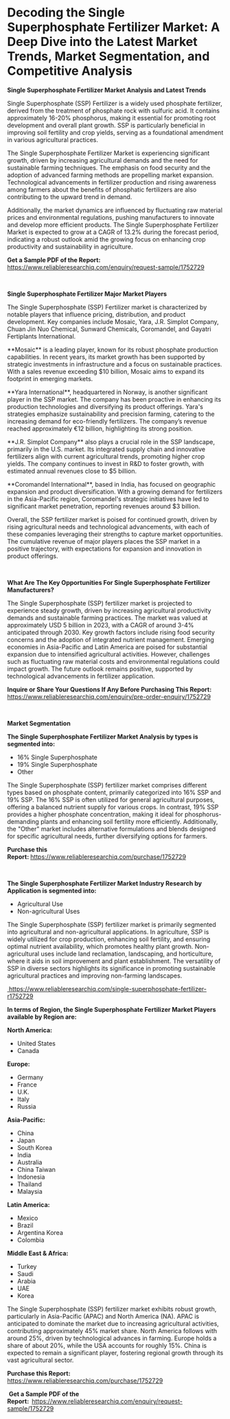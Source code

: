 <p><h1>Decoding the Single Superphosphate Fertilizer Market: A Deep Dive into the Latest Market Trends, Market Segmentation, and Competitive Analysis</h1></p><p><strong>Single Superphosphate Fertilizer Market Analysis and Latest Trends</strong></p>
<p><p>Single Superphosphate (SSP) Fertilizer is a widely used phosphate fertilizer, derived from the treatment of phosphate rock with sulfuric acid. It contains approximately 16-20% phosphorus, making it essential for promoting root development and overall plant growth. SSP is particularly beneficial in improving soil fertility and crop yields, serving as a foundational amendment in various agricultural practices.</p><p>The Single Superphosphate Fertilizer Market is experiencing significant growth, driven by increasing agricultural demands and the need for sustainable farming techniques. The emphasis on food security and the adoption of advanced farming methods are propelling market expansion. Technological advancements in fertilizer production and rising awareness among farmers about the benefits of phosphatic fertilizers are also contributing to the upward trend in demand.</p><p>Additionally, the market dynamics are influenced by fluctuating raw material prices and environmental regulations, pushing manufacturers to innovate and develop more efficient products. The Single Superphosphate Fertilizer Market is expected to grow at a CAGR of 13.2% during the forecast period, indicating a robust outlook amid the growing focus on enhancing crop productivity and sustainability in agriculture.</p></p>
<p><strong>Get a Sample PDF of the Report:&nbsp;</strong> <a href="https://www.reliableresearchiq.com/enquiry/request-sample/1752729?utm_campaign=2946&utm_medium=2&utm_source=Github&utm_content=ia&utm_term=17042025&utm_id=single-superphosphate-fertilizer">https://www.reliableresearchiq.com/enquiry/request-sample/1752729</a></p>
<p>&nbsp;</p>
<p><strong>Single Superphosphate Fertilizer Major Market Players</strong></p>
<p><p>The Single Superphosphate (SSP) Fertilizer market is characterized by notable players that influence pricing, distribution, and product development. Key companies include Mosaic, Yara, J.R. Simplot Company, Chuan Jin Nuo Chemical, Sunward Chemicals, Coromandel, and Gayatri Fertiplants International.</p><p>**Mosaic** is a leading player, known for its robust phosphate production capabilities. In recent years, its market growth has been supported by strategic investments in infrastructure and a focus on sustainable practices. With a sales revenue exceeding $10 billion, Mosaic aims to expand its footprint in emerging markets.</p><p>**Yara International**, headquartered in Norway, is another significant player in the SSP market. The company has been proactive in enhancing its production technologies and diversifying its product offerings. Yara's strategies emphasize sustainability and precision farming, catering to the increasing demand for eco-friendly fertilizers. The company’s revenue reached approximately €12 billion, highlighting its strong position.</p><p>**J.R. Simplot Company** also plays a crucial role in the SSP landscape, primarily in the U.S. market. Its integrated supply chain and innovative fertilizers align with current agricultural trends, promoting higher crop yields. The company continues to invest in R&D to foster growth, with estimated annual revenues close to $5 billion.</p><p>**Coromandel International**, based in India, has focused on geographic expansion and product diversification. With a growing demand for fertilizers in the Asia-Pacific region, Coromandel's strategic initiatives have led to significant market penetration, reporting revenues around $3 billion.</p><p>Overall, the SSP fertilizer market is poised for continued growth, driven by rising agricultural needs and technological advancements, with each of these companies leveraging their strengths to capture market opportunities. The cumulative revenue of major players places the SSP market in a positive trajectory, with expectations for expansion and innovation in product offerings.</p></p>
<p>&nbsp;</p>
<p><strong>What Are The Key Opportunities For Single Superphosphate Fertilizer Manufacturers?</strong></p>
<p><p>The Single Superphosphate (SSP) fertilizer market is projected to experience steady growth, driven by increasing agricultural productivity demands and sustainable farming practices. The market was valued at approximately USD 5 billion in 2023, with a CAGR of around 3-4% anticipated through 2030. Key growth factors include rising food security concerns and the adoption of integrated nutrient management. Emerging economies in Asia-Pacific and Latin America are poised for substantial expansion due to intensified agricultural activities. However, challenges such as fluctuating raw material costs and environmental regulations could impact growth. The future outlook remains positive, supported by technological advancements in fertilizer application.</p></p>
<p><strong>Inquire or Share Your Questions If Any Before Purchasing This Report:</strong> <a href="https://www.reliableresearchiq.com/enquiry/pre-order-enquiry/1752729?utm_campaign=2946&utm_medium=2&utm_source=Github&utm_content=ia&utm_term=17042025&utm_id=single-superphosphate-fertilizer">https://www.reliableresearchiq.com/enquiry/pre-order-enquiry/1752729</a></p>
<p>&nbsp;</p>
<p><strong>Market Segmentation</strong></p>
<p><strong>The Single Superphosphate Fertilizer Market Analysis by types is segmented into:</strong></p>
<p><ul><li>16% Single Superphosphate</li><li>19% Single Superphosphate</li><li>Other</li></ul></p>
<p><p>The Single Superphosphate (SSP) fertilizer market comprises different types based on phosphate content, primarily categorized into 16% SSP and 19% SSP. The 16% SSP is often utilized for general agricultural purposes, offering a balanced nutrient supply for various crops. In contrast, 19% SSP provides a higher phosphate concentration, making it ideal for phosphorus-demanding plants and enhancing soil fertility more efficiently. Additionally, the "Other" market includes alternative formulations and blends designed for specific agricultural needs, further diversifying options for farmers.</p></p>
<p><strong>Purchase this Report:&nbsp;</strong><a href="https://www.reliableresearchiq.com/purchase/1752729?utm_campaign=2946&utm_medium=2&utm_source=Github&utm_content=ia&utm_term=17042025&utm_id=single-superphosphate-fertilizer">https://www.reliableresearchiq.com/purchase/1752729</a></p>
<p>&nbsp;</p>
<p><strong>The Single Superphosphate Fertilizer Market Industry Research by Application is segmented into:</strong></p>
<p><ul><li>Agricultural Use</li><li>Non-agricultural Uses</li></ul></p>
<p><p>The Single Superphosphate (SSP) fertilizer market is primarily segmented into agricultural and non-agricultural applications. In agriculture, SSP is widely utilized for crop production, enhancing soil fertility, and ensuring optimal nutrient availability, which promotes healthy plant growth. Non-agricultural uses include land reclamation, landscaping, and horticulture, where it aids in soil improvement and plant establishment. The versatility of SSP in diverse sectors highlights its significance in promoting sustainable agricultural practices and improving non-farming landscapes.</p></p>
<p><a href="https://www.reliableresearchiq.com/single-superphosphate-fertilizer-r1752729?utm_campaign=2946&utm_medium=2&utm_source=Github&utm_content=ia&utm_term=17042025&utm_id=single-superphosphate-fertilizer">&nbsp;https://www.reliableresearchiq.com/single-superphosphate-fertilizer-r1752729</a></p>
<p><strong>In terms of Region, the Single Superphosphate Fertilizer Market Players available by Region are:</strong></p>
<p>
    <p> <strong> North America: </strong>
        <ul>
            <li>United States</li>
            <li>Canada</li>
        </ul>
        </p> 
    <p> <strong> Europe: </strong>
        <ul>
            <li>Germany</li>
            <li>France</li>
            <li>U.K.</li>
            <li>Italy</li>
            <li>Russia</li>
        </ul>
        </p> 
    <p> <strong> Asia-Pacific: </strong>
        <ul>
            <li>China</li>
            <li>Japan</li>
            <li>South Korea</li>
            <li>India</li>
            <li>Australia</li>
            <li>China Taiwan</li>
            <li>Indonesia</li>
            <li>Thailand</li>
            <li>Malaysia</li>
        </ul>
        </p> 
    <p> <strong> Latin America: </strong>
        <ul>
            <li>Mexico</li>
            <li>Brazil</li>
            <li>Argentina Korea</li>
            <li>Colombia</li>
        </ul>
        </p> 
    <p> <strong> Middle East & Africa: </strong>
        <ul>
            <li>Turkey</li>
            <li>Saudi</li>
            <li>Arabia</li>
            <li>UAE</li>
            <li>Korea</li>
        </ul>
    </p>
    </p>
<p><p>The Single Superphosphate (SSP) fertilizer market exhibits robust growth, particularly in Asia-Pacific (APAC) and North America (NA). APAC is anticipated to dominate the market due to increasing agricultural activities, contributing approximately 45% market share. North America follows with around 25%, driven by technological advances in farming. Europe holds a share of about 20%, while the USA accounts for roughly 15%. China is expected to remain a significant player, fostering regional growth through its vast agricultural sector.</p></p>
<p><strong>Purchase this Report: </strong><a href="https://www.reliableresearchiq.com/purchase/1752729?utm_campaign=2946&utm_medium=2&utm_source=Github&utm_content=ia&utm_term=17042025&utm_id=single-superphosphate-fertilizer">https://www.reliableresearchiq.com/purchase/1752729</a></p>
<p>&nbsp;<strong>Get a Sample PDF of the Report:&nbsp;&nbsp;</strong><a href="https://www.reliableresearchiq.com/enquiry/request-sample/1752729?utm_campaign=2946&utm_medium=2&utm_source=Github&utm_content=ia&utm_term=17042025&utm_id=single-superphosphate-fertilizer">https://www.reliableresearchiq.com/enquiry/request-sample/1752729</a></p>
<p><strong></strong></p>
<p><p></p><p></p><p></p></p>